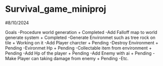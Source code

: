# Survival_game_miniproj

#8/10/2024
 
Goals 
-Procedure world generation                            + Completed
-Add Falloff map to world generate system              + Completed
-Generate Environmet such as tree rock on tile         + Working on it 
-Add Player charcter                                   + Pending
-Destroy Environment                                   + Pending
-Evironmet Hp                                          + Pending
-Collectable item from environment                     + Pending
-Add Hp of the player                                  + Pending
-Add Enemy with ai                                     + Pending
-Make Player can taking damage from enemy              + Pending
-Etc.
